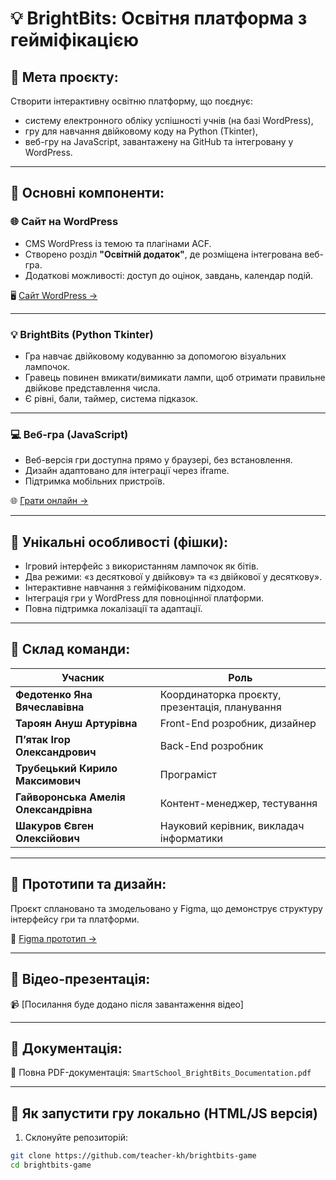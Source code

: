 # 💡 BrightBits: Освітня платформа з гейміфікацією

## 🧠 Мета проєкту:
Створити інтерактивну освітню платформу, що поєднує:
- систему електронного обліку успішності учнів (на базі WordPress),
- гру для навчання двійковому коду на Python (Tkinter),
- веб-гру на JavaScript, завантажену на GitHub та інтегровану у WordPress.

---

## 🔧 Основні компоненти:

### 🌐 Сайт на WordPress
- CMS WordPress із темою та плагінами ACF.
- Створено розділ **"Освітній додаток"**, де розміщена інтегрована веб-гра.
- Додаткові можливості: доступ до оцінок, завдань, календар подій.

🖥 [Сайт WordPress →](https://e-journal.getenjoyment.net/освітній-додаток/)

---

### 💡 BrightBits (Python Tkinter)
- Гра навчає двійковому кодуванню за допомогою візуальних лампочок.
- Гравець повинен вмикати/вимикати лампи, щоб отримати правильне двійкове представлення числа.
- Є рівні, бали, таймер, система підказок.

---

### 💻 Веб-гра (JavaScript)
- Веб-версія гри доступна прямо у браузері, без встановлення.
- Дизайн адаптовано для інтеграції через iframe.
- Підтримка мобільних пристроїв.

🌐 [Грати онлайн →](https://alphacodekh.github.io/brights_game/)

---

## 🧩 Унікальні особливості (фішки):
- Ігровий інтерфейс з використанням лампочок як бітів.
- Два режими: «з десяткової у двійкову» та «з двійкової у десяткову».
- Інтерактивне навчання з гейміфікованим підходом.
- Інтеграція гри у WordPress для повноцінної платформи.
- Повна підтримка локалізації та адаптації.

---

## 👥 Склад команди:

| Учасник | Роль |
|--------|------|
| **Федотенко Яна Вячеславівна** | Координаторка проєкту, презентація, планування |
| **Тароян Ануш Артурівна** | Front-End розробник, дизайнер |
| **П’ятак Ігор Олександрович** | Back-End розробник |
| **Трубецький Кирило Максимович** | Програміст |
| **Гайворонська Амелія Олександрівна** | Контент-менеджер, тестування |
| **Шакуров Євген Олексійович** | Науковий керівник, викладач інформатики |

---

## 🎨 Прототипи та дизайн:
Проєкт сплановано та змодельовано у Figma, що демонструє структуру інтерфейсу гри та платформи.

🎨 [Figma прототип →](https://www.figma.com/board/hbCJmndreRqTGxvBZWWPFh/Untitled--Copy-?node-id=0-1)

---

## 🎥 Відео-презентація:
📹 [Посилання буде додано після завантаження відео]

---

## 📄 Документація:
📘 Повна PDF-документація: `SmartSchool_BrightBits_Documentation.pdf`

---

## 🧪 Як запустити гру локально (HTML/JS версія)

1. Склонуйте репозиторій:
```bash
git clone https://github.com/teacher-kh/brightbits-game
cd brightbits-game
